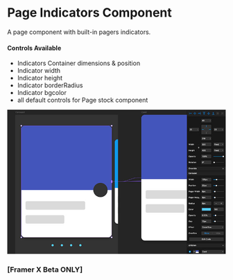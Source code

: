 # Page Indicators Component
A page component with built-in pagers indicators.
#### Controls Available
* Indicators Container dimensions & position
* Indicator width
* Indicator height
* Indicator borderRadius
* Indicator bgcolor
* all default controls for Page stock component

![alt text](https://github.com/schneigui/framerx-page-indicators/blob/master/preview.jpg?raw=true)


### [Framer X Beta ONLY]
